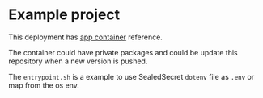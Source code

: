 # Example project

This deployment has [app container](https://github.com/dx-oss/php-laravel-basic) reference. 

The container could have private packages and could be update this repository when a new version is pushed.

The `entrypoint.sh` is a example to use SealedSecret `dotenv` file as `.env` or map from the os env.
